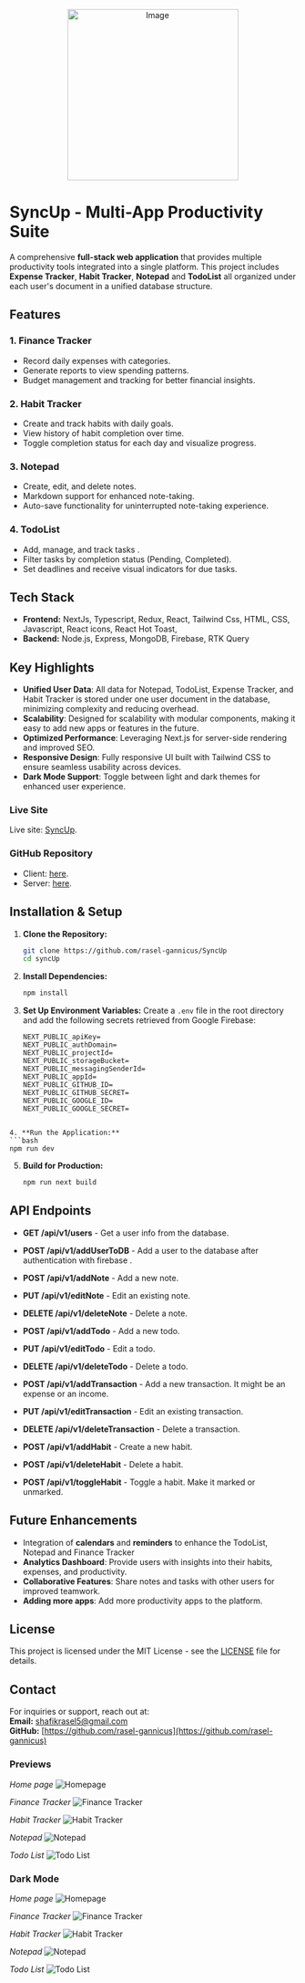 

<p align="center">
  <img src="https://github.com/rasel-gannicus/SyncUp/blob/main/src/assets/img/syncup%20logo.png?raw=truehttps://github.com/rasel-gannicus/SyncUp/blob/main/src/assets/Hosting%20for%20github%20readme/DarkMode/todolist%20darkmode.png?raw=true" alt="Image" width="300" />
</p>

# SyncUp - Multi-App Productivity Suite

A comprehensive **full-stack web application** that provides multiple productivity tools integrated into a single platform. This project includes **Expense Tracker**, **Habit Tracker**, **Notepad** and **TodoList** all organized under each user's document in a unified database structure.

## Features

### 1. **Finance Tracker**

- Record daily expenses with categories.
- Generate reports to view spending patterns.
- Budget management and tracking for better financial insights.

### 2. **Habit Tracker**

- Create and track habits with daily goals.
- View history of habit completion over time.
- Toggle completion status for each day and visualize progress.

### 3. **Notepad**

- Create, edit, and delete notes.
- Markdown support for enhanced note-taking.
- Auto-save functionality for uninterrupted note-taking experience.

### 4. **TodoList**

- Add, manage, and track tasks .
- Filter tasks by completion status (Pending, Completed).
- Set deadlines and receive visual indicators for due tasks.

## Tech Stack

- **Frontend:** NextJs, Typescript, Redux, React, Tailwind Css, HTML, CSS, Javascript,  React icons, React Hot Toast, 
- **Backend:** Node.js, Express, MongoDB, Firebase, RTK Query
<!-- - **Authentication:** JWT Token , Firebase Auth -->
<!-- - **State Management:** RTK Query, Redux -->

## Key Highlights

- **Unified User Data**: All data for Notepad, TodoList, Expense Tracker, and Habit Tracker is stored under one user document in the database, minimizing complexity and reducing overhead.
- **Scalability**: Designed for scalability with modular components, making it easy to add new apps or features in the future.
- **Optimized Performance**: Leveraging Next.js for server-side rendering and improved SEO.
- **Responsive Design**: Fully responsive UI built with Tailwind CSS to ensure seamless usability across devices.
- **Dark Mode Support**: Toggle between light and dark themes for enhanced user experience.

### Live Site

Live site: [SyncUp](https://syncup-rasel.vercel.app/).

### GitHub Repository

- Client: [here](https://github.com/rasel-gannicus/SyncUp).
- Server: [here](https://github.com/rasel-gannicus/Server-for-SyncUp).

## Installation & Setup

1. **Clone the Repository:**

   ```bash
   git clone https://github.com/rasel-gannicus/SyncUp
   cd syncUp
   ```

2. **Install Dependencies:**

   ```bash
   npm install
   ```

3. **Set Up Environment Variables:**
   Create a `.env` file in the root directory and add the following secrets retrieved from Google Firebase:
   ```env
   NEXT_PUBLIC_apiKey=
   NEXT_PUBLIC_authDomain=
   NEXT_PUBLIC_projectId=
   NEXT_PUBLIC_storageBucket=
   NEXT_PUBLIC_messagingSenderId=
   NEXT_PUBLIC_appId=
   NEXT_PUBLIC_GITHUB_ID=
   NEXT_PUBLIC_GITHUB_SECRET=
   NEXT_PUBLIC_GOOGLE_ID=
   NEXT_PUBLIC_GOOGLE_SECRET=
   ```

````

4. **Run the Application:**
```bash
npm run dev
````

5. **Build for Production:**
   ```bash
   npm run next build
   ```

## API Endpoints

- **GET /api/v1/users** - Get a user info from the database.
- **POST /api/v1/addUserToDB** - Add a user to the database after authentication with firebase .

- **POST /api/v1/addNote** - Add a new note.
- **PUT /api/v1/editNote** - Edit an existing note.
- **DELETE /api/v1/deleteNote** - Delete a note.

- **POST /api/v1/addTodo** - Add a new todo.
- **PUT /api/v1/editTodo** - Edit a todo.
- **DELETE /api/v1/deleteTodo** - Delete a todo.

- **POST /api/v1/addTransaction** - Add a new transaction. It might be an expense or an income.
- **PUT /api/v1/editTransaction** - Edit an existing transaction.
- **DELETE /api/v1/deleteTransaction** - Delete a transaction.

- **POST /api/v1/addHabit** - Create a new habit.
- **POST /api/v1/deleteHabit** - Delete a habit.
- **POST /api/v1/toggleHabit** - Toggle a habit. Make it marked or unmarked.

## Future Enhancements

- Integration of **calendars** and **reminders** to enhance the TodoList, Notepad and Finance Tracker
- **Analytics Dashboard**: Provide users with insights into their habits, expenses, and productivity.
- **Collaborative Features**: Share notes and tasks with other users for improved teamwork.
- **Adding more apps**: Add more productivity apps to the platform. 

## License

This project is licensed under the MIT License - see the [LICENSE](LICENSE) file for details.

## Contact

For inquiries or support, reach out at:  
**Email:** [shafikrasel5@gmail.com](mailto:shafikrasel5@gmail.com)  
**GitHub:** [https://github.com/rasel-gannicus](https://github.com/rasel-gannicus)

### Previews 


*Home page*
![Homepage](https://github.com/rasel-gannicus/SyncUp/blob/main/src/assets/Hosting%20for%20github%20readme/homepage.png?raw=true)

*Finance Tracker*
![Finance Tracker](https://github.com/rasel-gannicus/SyncUp/blob/main/src/assets/Hosting%20for%20github%20readme/syncup%20-%20finance%20tracker.png?raw=true)

*Habit Tracker*
![Habit Tracker](https://github.com/rasel-gannicus/SyncUp/blob/main/src/assets/Hosting%20for%20github%20readme/habit%20tracker.png?raw=true)

*Notepad*
![Notepad](https://github.com/rasel-gannicus/SyncUp/blob/main/src/assets/Hosting%20for%20github%20readme/notepad.png?raw=true)

*Todo List*
![Todo List](https://github.com/rasel-gannicus/SyncUp/blob/main/src/assets/Hosting%20for%20github%20readme/todolist.png?raw=true)

### Dark Mode  

*Home page*
![Homepage](https://github.com/rasel-gannicus/SyncUp/blob/main/src/assets/Hosting%20for%20github%20readme/DarkMode/homepage%20dark.png?raw=true)

*Finance Tracker*
![Finance Tracker](https://github.com/rasel-gannicus/SyncUp/blob/main/src/assets/Hosting%20for%20github%20readme/DarkMode/finance%20tracker%20dark%20mode.png?raw=true)

*Habit Tracker*
![Habit Tracker](https://github.com/rasel-gannicus/SyncUp/blob/main/src/assets/Hosting%20for%20github%20readme/DarkMode/habit%20tracker%20dark%20mode.png?raw=true)

*Notepad*
![Notepad](https://github.com/rasel-gannicus/SyncUp/blob/main/src/assets/Hosting%20for%20github%20readme/DarkMode/notepad%20darkmode.png?raw=true)

*Todo List*
![Todo List](https://github.com/rasel-gannicus/SyncUp/blob/main/src/assets/Hosting%20for%20github%20readme/DarkMode/todolist%20darkmode.png?raw=true)